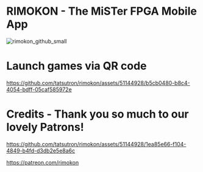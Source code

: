 # RIMOKON - The MiSTer FPGA Mobile App

![rimokon_github_small](https://github.com/tatsutron/rimokon/assets/51144928/c01a827a-e2b1-46f7-8d1f-263d90eb21a4)

# Launch games via QR code

https://github.com/tatsutron/rimokon/assets/51144928/b5cb0480-b8c4-4054-bdff-05caf585972e

# Credits - Thank you so much to our lovely Patrons!

https://github.com/tatsutron/rimokon/assets/51144928/1ea85e66-f104-4849-b4fd-d3db2e5e8a6c

https://patreon.com/rimokon
